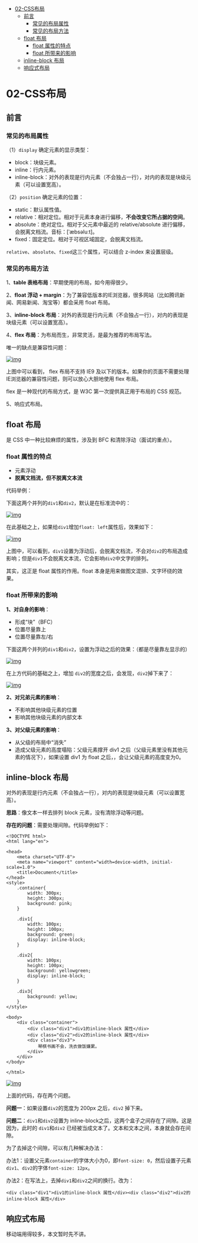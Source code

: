 - [02-CSS布局](#02-css布局)
  - [前言](#前言)
    - [常见的布局属性](#常见的布局属性)
    - [常见的布局方法](#常见的布局方法)
  - [float 布局](#float-布局)
    - [float 属性的特点](#float-属性的特点)
    - [float 所带来的影响](#float-所带来的影响)
  - [inline-block 布局](#inline-block-布局)
  - [响应式布局](#响应式布局)

# 02-CSS布局

## 前言

### 常见的布局属性

（1）`display` 确定元素的显示类型：

- block：块级元素。
- inline：行内元素。
- inline-block：对外的表现是行内元素（不会独占一行），对内的表现是块级元素（可以设置宽高）。

（2）`position` 确定元素的位置：

- static：默认属性值。
- relative：相对定位。相对于元素本身进行偏移，**不会改变它所占据的空间**。
- absolute：绝对定位。相对于父元素中最近的 relative/absolute 进行偏移，会脱离文档流。音标：[ˈæbsəluːt]。
- fixed：固定定位。相对于可视区域固定，会脱离文档流。

`relative`、`absolute`、`fixed`这三个属性，可以结合 z-index 来设置层级。

### 常见的布局方法

1、**table 表格布局**：早期使用的布局，如今用得很少。

2、**float 浮动 + margin**：为了兼容低版本的IE浏览器，很多网站（比如腾讯新闻、网易新闻、淘宝等）都会采用 float 布局。

3、**inline-block 布局**：对外的表现是行内元素（不会独占一行），对内的表现是块级元素（可以设置宽高）。

4、**flex 布局**：为布局而生，非常灵活，是最为推荐的布局写法。

唯一的缺点是兼容性问题：

[![img](https://camo.githubusercontent.com/981742bda4d13e6a2e9a5c13724fc8ce889095394afc74a40b39b807b965d2a5/687474703a2f2f696d672e736d79687661652e636f6d2f32303139313030355f313230302e706e67)](https://camo.githubusercontent.com/981742bda4d13e6a2e9a5c13724fc8ce889095394afc74a40b39b807b965d2a5/687474703a2f2f696d672e736d79687661652e636f6d2f32303139313030355f313230302e706e67)

上图中可以看到， flex 布局不支持 IE9 及以下的版本。如果你的页面不需要处理 IE浏览器的兼容性问题，则可以放心大胆地使用 flex 布局。

flex 是一种现代的布局方式，是 W3C 第一次提供真正用于布局的 CSS 规范。

5、响应式布局。

## float 布局

是 CSS 中一种比较麻烦的属性，涉及到 BFC 和清除浮动（面试的重点）。

### float 属性的特点

- 元素浮动
- **脱离文档流，但不脱离文本流**

代码举例：

下面这两个并列的`div1`和`div2`，默认是在标准流中的：

[![img](https://camo.githubusercontent.com/f2d60e08a131fe4f73e3ee1d0b5938bab92982ad2e0a43c66a7448720e45b2d3/687474703a2f2f696d672e736d79687661652e636f6d2f32303139313030355f323032392e706e67)](https://camo.githubusercontent.com/f2d60e08a131fe4f73e3ee1d0b5938bab92982ad2e0a43c66a7448720e45b2d3/687474703a2f2f696d672e736d79687661652e636f6d2f32303139313030355f323032392e706e67)

在此基础之上，如果给`div1`增加`float: left`属性后，效果如下：

[![img](https://camo.githubusercontent.com/29d3ec77be285279bccf9e2d25b3abb9dc1948c91af766545759967814335a52/687474703a2f2f696d672e736d79687661652e636f6d2f32303139313030355f323033372e706e67)](https://camo.githubusercontent.com/29d3ec77be285279bccf9e2d25b3abb9dc1948c91af766545759967814335a52/687474703a2f2f696d672e736d79687661652e636f6d2f32303139313030355f323033372e706e67)

上图中，可以看到，`div1`设置为浮动后，会脱离文档流，不会对`div2`的布局造成影响；但是`div1`不会脱离文本流，它会影响`div2`中文字的排列。

其实，这正是 float 属性的作用。float 本身是用来做图文混排、文字环绕的效果。

### float 所带来的影响

**1、对自身的影响**：

- 形成“块”（BFC）
- 位置尽量靠上
- 位置尽量靠左/右

下面这两个并列的`div1`和`div2`，设置为浮动之后的效果：（都是尽量靠左显示的）

[![img](https://camo.githubusercontent.com/a85e7afd8bfceba4e91613ea8a084f3788ac923f2e175adb047de83188245c61/687474703a2f2f696d672e736d79687661652e636f6d2f32303139313030355f323133302e706e67)](https://camo.githubusercontent.com/a85e7afd8bfceba4e91613ea8a084f3788ac923f2e175adb047de83188245c61/687474703a2f2f696d672e736d79687661652e636f6d2f32303139313030355f323133302e706e67)

在上方代码的基础之上，增加 `div2`的宽度之后，会发现，`div2`掉下来了：

[![img](https://camo.githubusercontent.com/2f0d636064940433515eb0191c8423ae797a1a508ef50fedf126160702fa7417/687474703a2f2f696d672e736d79687661652e636f6d2f32303139313030355f323133352e706e67)](https://camo.githubusercontent.com/2f0d636064940433515eb0191c8423ae797a1a508ef50fedf126160702fa7417/687474703a2f2f696d672e736d79687661652e636f6d2f32303139313030355f323133352e706e67)

**2、对兄弟元素的影响**：

- 不影响其他块级元素的位置
- 影响其他块级元素的内部文本

**3、对父级元素的影响**：

- 从父级的布局中“消失”
- 造成父级元素的高度塌陷：父级元素撑开 div1 之后（父级元素里没有其他元素的情况下），如果设置 div1 为 float 之后，，会让父级元素的高度变为0。

## inline-block 布局

对外的表现是行内元素（不会独占一行），对内的表现是块级元素（可以设置宽高）。

**思路**：像文本一样去排列 block 元素，没有清除浮动等问题。

**存在的问题**：需要处理间隙。代码举例如下：

```
<!DOCTYPE html>
<html lang="en">

<head>
	<meta charset="UTF-8">
	<meta name="viewport" content="width=device-width, initial-scale=1.0">
	<title>Document</title>
</head>
<style>
	.container{
		width: 300px;
		height: 300px;
		background: pink;
	}

	.div1{
		width: 100px;
		height: 100px;
		background: green;
		display: inline-block;
	}

	.div2{
		width: 100px;
		height: 100px;
		background: yellowgreen;
		display: inline-block;
	}

	.div3{
		background: yellow;
	}
</style>

<body>
	<div class="container">
		<div class="div1">div1的inline-block 属性</div>
		<div class="div2">div2的inline-block 属性</div>
		<div class="div3">
			琴棋书画不会，洗衣做饭嫌累。
		</div>
	</div>
</body>

</html>
```

[![img](https://camo.githubusercontent.com/b44c64b55902d6a7fcea6f5f07abb77e2b230f311a019e878a8ee8248643dc71/687474703a2f2f696d672e736d79687661652e636f6d2f32303139313030355f323230302e706e67)](https://camo.githubusercontent.com/b44c64b55902d6a7fcea6f5f07abb77e2b230f311a019e878a8ee8248643dc71/687474703a2f2f696d672e736d79687661652e636f6d2f32303139313030355f323230302e706e67)

上面的代码，存在两个问题。

**问题一**：如果设置`div2`的宽度为 200px 之后，`div2` 掉下来。

**问题二**：`div1`和`div2`设置为 inline-block之后，这两个盒子之间存在了间隙。这是因为，此时的 `div1`和`div2` 已经被当成文本了。文本和文本之间，本身就会存在间隙。

为了去掉这个间隙，可以有几种解决办法：

办法1：设置父元素`container`的字体大小为0，即`font-size: 0`，然后设置子元素 `div1`、`div2`的字体`font-size: 12px`。

办法2：在写法上，去掉`div1`和`div2`之间的换行。改为：

```
<div class="div1">div1的inline-block 属性</div><div class="div2">div2的inline-block 属性</div>
```

## 响应式布局

移动端用得较多，本文暂时先不讲。
